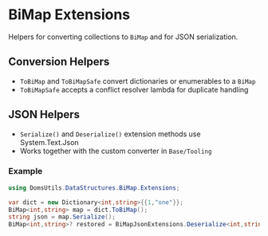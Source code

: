 # BiMap Extensions

Helpers for converting collections to `BiMap` and for JSON serialization.

## Conversion Helpers
- `ToBiMap` and `ToBiMapSafe` convert dictionaries or enumerables to a `BiMap`
- `ToBiMapSafe` accepts a conflict resolver lambda for duplicate handling

## JSON Helpers
- `Serialize()` and `Deserialize()` extension methods use System.Text.Json
- Works together with the custom converter in `Base/Tooling`

### Example
```csharp
using DomsUtils.DataStructures.BiMap.Extensions;

var dict = new Dictionary<int,string>{{1,"one"}};
BiMap<int,string> map = dict.ToBiMap();
string json = map.Serialize();
BiMap<int,string>? restored = BiMapJsonExtensions.Deserialize<int,string>(json);
```
